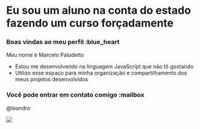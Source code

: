 # Eu sou um aluno na conta do estado fazendo um curso forçadamente 

### Boas vindas ao meu perfil :blue_heart

Meu nome é Marcelo Paludetto

- Estou me desenvolvendo na linguagem JavaScript que não tô gostando
- Utilizo esse espaço para minha organização e compartilhamento dos meus projetos desenvolvidos

### Você pode entrar em contato comigo :mailbox

@leandro

![](https://tenor.com/pt-BR/view/big-brain-markiplier-gif-14835823)

